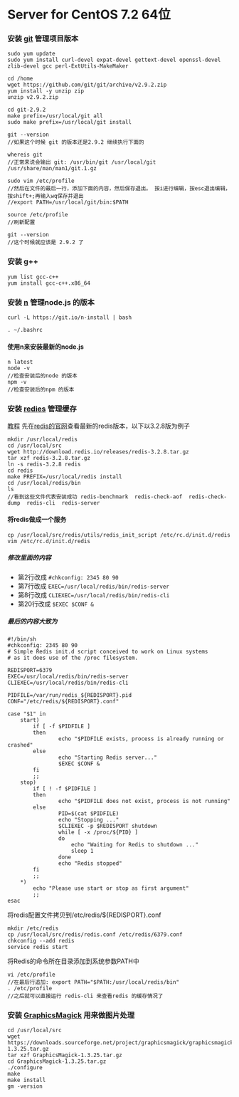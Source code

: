# Server for CentOS 7.2 64位

### 安装 [git](https://github.com/git/git) 管理项目版本
```
sudo yum update
sudo yum install curl-devel expat-devel gettext-devel openssl-devel zlib-devel gcc perl-ExtUtils-MakeMaker

cd /home
wget https://github.com/git/git/archive/v2.9.2.zip
yum install -y unzip zip
unzip v2.9.2.zip

cd git-2.9.2
make prefix=/usr/local/git all
sudo make prefix=/usr/local/git install

git --version
//如果这个时候 git 的版本还是2.9.2 继续执行下面的

whereis git
//正常来说会输出 git: /usr/bin/git /usr/local/git /usr/share/man/man1/git.1.gz

sudo vim /etc/profile
//然后在文件的最后一行，添加下面的内容，然后保存退出。 按i进行编辑，按esc退出编辑，按shift+;再输入wq保存并退出
//export PATH=/usr/local/git/bin:$PATH

source /etc/profile
//刷新配置

git --version
//这个时候就应该是 2.9.2 了

```


### 安装 g++
```
yum list gcc-c++
yum install gcc-c++.x86_64
```

### 安装 [n](https://github.com/tj/n) 管理node.js 的版本
```
curl -L https://git.io/n-install | bash

. ~/.bashrc
```
#### 使用n来安装最新的node.js
```
n latest
node -v
//检查安装后的node 的版本
npm -v 
//检查安装后的npm 的版本
```

### 安装 [redies](https://redis.io) 管理缓存
[教程](http://www.cnblogs.com/_popc/p/3684835.html)
先在[redis的官网](https://redis.io/download)查看最新的redis版本，以下以3.2.8版为例子
```
mkdir /usr/local/redis
cd /usr/local/src 
wget http://download.redis.io/releases/redis-3.2.8.tar.gz
tar xzf redis-3.2.8.tar.gz
ln -s redis-3.2.8 redis
cd redis
make PREFIX=/usr/local/redis install
cd /usr/local/redis/bin
ls
//看到这些文件代表安装成功 redis-benchmark  redis-check-aof  redis-check-dump  redis-cli  redis-server
```
#### 将redis做成一个服务
```
cp /usr/local/src/redis/utils/redis_init_script /etc/rc.d/init.d/redis
vim /etc/rc.d/init.d/redis
```
##### 修改里面的内容
* 第2行改成 ```#chkconfig: 2345 80 90 ```
* 第7行改成 ```EXEC=/usr/local/redis/bin/redis-server ```
* 第8行改成 ```CLIEXEC=/usr/local/redis/bin/redis-cli ```
* 第20行改成 ```$EXEC $CONF & ```

##### 最后的内容大致为
```
#!/bin/sh
#chkconfig: 2345 80 90
# Simple Redis init.d script conceived to work on Linux systems
# as it does use of the /proc filesystem.

REDISPORT=6379
EXEC=/usr/local/redis/bin/redis-server
CLIEXEC=/usr/local/redis/bin/redis-cli

PIDFILE=/var/run/redis_${REDISPORT}.pid
CONF="/etc/redis/${REDISPORT}.conf"

case "$1" in
    start)
        if [ -f $PIDFILE ]
        then
                echo "$PIDFILE exists, process is already running or crashed"
        else
                echo "Starting Redis server..."
                $EXEC $CONF &
        fi
        ;;
    stop)
        if [ ! -f $PIDFILE ]
        then
                echo "$PIDFILE does not exist, process is not running"
        else
                PID=$(cat $PIDFILE)
                echo "Stopping ..."
                $CLIEXEC -p $REDISPORT shutdown
                while [ -x /proc/${PID} ]
                do
                    echo "Waiting for Redis to shutdown ..."
                    sleep 1
                done
                echo "Redis stopped"
        fi
        ;;
    *)
        echo "Please use start or stop as first argument"
        ;;
esac
```
将redis配置文件拷贝到/etc/redis/${REDISPORT}.conf
```
mkdir /etc/redis
cp /usr/local/src/redis/redis.conf /etc/redis/6379.conf
chkconfig --add redis
service redis start 
```
将Redis的命令所在目录添加到系统参数PATH中 
```
vi /etc/profile
//在最后行追加: export PATH="$PATH:/usr/local/redis/bin"
. /etc/profile 
//之后就可以直接运行 redis-cli 来查看redis 的缓存情况了
```



### 安装 [GraphicsMagick](http://www.graphicsmagick.org/INSTALL-unix.html) 用来做图片处理
```
cd /usr/local/src 
wget https://downloads.sourceforge.net/project/graphicsmagick/graphicsmagick/1.3.25/GraphicsMagick-1.3.25.tar.gz
tar xzf GraphicsMagick-1.3.25.tar.gz
cd GraphicsMagick-1.3.25.tar.gz
./configure
make
make install
gm -version
```

